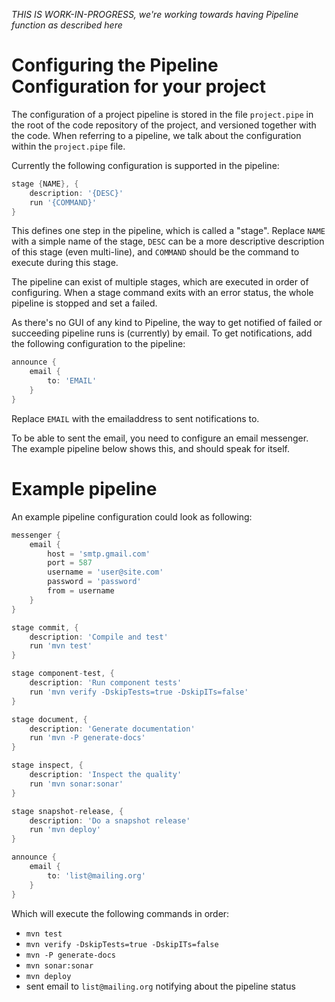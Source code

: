_THIS IS WORK-IN-PROGRESS, we're working towards having Pipeline function as described here_

# Configuring the Pipeline Configuration for your project

The configuration of a project pipeline is stored in the file `project.pipe` in the root of the code repository of the project, and versioned together with the code. When referring to a pipeline, we talk about the configuration within the `project.pipe` file.

Currently the following configuration is supported in the pipeline:
```groovy
stage {NAME}, {
    description: '{DESC}'
    run '{COMMAND}'
}
```
This defines one step in the pipeline, which is called a "stage".
Replace `NAME` with a simple name of the stage, `DESC` can be a more descriptive description of this stage (even multi-line), and `COMMAND` should be the command to execute during this stage.

The pipeline can exist of multiple stages, which are executed in order of configuring.
When a stage command exits with an error status, the whole pipeline is stopped and set a failed.

As there's no GUI of any kind to Pipeline, the way to get notified of failed or succeeding pipeline runs is (currently) by email. To get notifications, add the following configuration to the pipeline:

```groovy
announce {
    email {
        to: 'EMAIL'
    }
}
```
Replace `EMAIL` with the emailaddress to sent notifications to.

To be able to sent the email, you need to configure an email messenger. The example pipeline below shows this, and should speak for itself.

Example pipeline
================
An example pipeline configuration could look as following:

```groovy
messenger {
    email {
        host = 'smtp.gmail.com'
        port = 587
        username = 'user@site.com'
        password = 'password'
        from = username
    }
}

stage commit, {
    description: 'Compile and test'
    run 'mvn test'
}

stage component-test, {
    description: 'Run component tests'
    run 'mvn verify -DskipTests=true -DskipITs=false'
}

stage document, {
    description: 'Generate documentation'
    run 'mvn -P generate-docs'
}

stage inspect, {
    description: 'Inspect the quality'
    run 'mvn sonar:sonar'
}

stage snapshot-release, {
    description: 'Do a snapshot release'
    run 'mvn deploy'
}

announce {
    email {
        to: 'list@mailing.org'
    }
}
```
Which will execute the following commands in order:
- `mvn test`
- `mvn verify -DskipTests=true -DskipITs=false`
- `mvn -P generate-docs`
- `mvn sonar:sonar`
- `mvn deploy`
- sent email to `list@mailing.org` notifying about the pipeline status